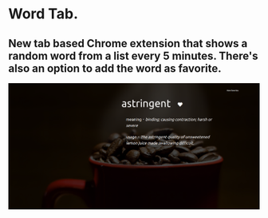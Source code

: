 # Word Tab.

## New tab based Chrome extension that shows a random word from a list every 5 minutes. There's also an option to add the word as favorite.

![Wordtab Image](https://raw.githubusercontent.com/drklrd/word-tab/master/wordtab.png)